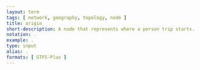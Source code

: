 ```yaml
---
layout: term
tags: [ network, geography, topology, node ]
title: origin
short-description: A node that represents where a person trip starts.
notation: .
example: .
type: input
alias: .
formats: [ GTFS-Plus ]
---
```


